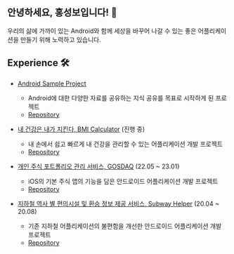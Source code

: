 ## 안녕하세요, 홍성보입니다! 👋

우리의 삶에 가까이 있는 Android와 함께 세상을 바꾸어 나갈 수 있는 좋은 어플리케이션을 만들기 위해 노력하고 있습니다.

## Experience 🛠️

* [Android Sample Project](https://nonge.notion.site/Android-Sample-Project-ASP-c9daa3e64b7640568b19d0a1a05f5c0a)
  * Android에 대한 다양한 자료를 공유하는 지식 공유를 목표로 시작하게 된 프로젝트
  * [Repository](https://github.com/NongE?tab=repositories&q=android-sample-project)

* [내 건강은 내가 지킨다, BMI Calculator](https://nonge.notion.site/BMI-Calculator-c754c3c79f0b4f30b720aa9da42fdf22) (진행 중)
  * 내 손에서 쉽고 빠르게 내 건강을 관리할 수 있는 어플리케이션 개발 프로젝트
  * [Repository](https://github.com/NongE/BMI-Calculator)

* [개인 주식 포트폴리오 관리 서비스, GOSDAQ](https://nonge.notion.site/GOSDAQ-07a33b86b3ce4caab0b7cda9c07e2e11) (22.05 ~ 23.01)
  * iOS의 기본 주식 앱의 기능을 담은 안드로이드 어플리케이션 개발 프로젝트
  * [Repository](https://github.com/NongE/GOSDAQ_Android)

* [지하철 역사 별 편의시설 및 환승 정보 제공 서비스, Subway Helper](https://nonge.notion.site/Subway-Helper-8a297bee8e7a4db080389d9d33c3370b) (20.04 ~ 20.08)
  * 기존 지하철 어플리케이션의 불편함을 개선한 안드로이드 어플리케이션 개발 프로젝트
  * [Repository](https://github.com/NongE/Subway_Helper)
